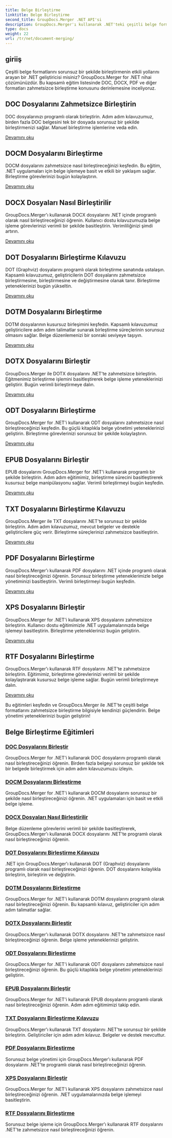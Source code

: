 ```yaml
---
title: Belge Birleştirme
linktitle: Belge Birleştirme
second_title: GroupDocs.Merger .NET API'si
description: GroupDocs.Merger'ı kullanarak .NET'teki çeşitli belge formatlarını zahmetsizce birleştirin. DOC, DOCX, PDF ve daha fazlasını sorunsuz bir şekilde birleştirin. Belge yönetiminizi bugün geliştirin!
type: docs
weight: 22
url: /tr/net/document-merging/
---
```

## giriiş

Çeşitli belge formatlarını sorunsuz bir şekilde birleştirmenin etkili yollarını arayan bir .NET geliştiricisi misiniz? GroupDocs.Merger for .NET nihai çözümünüzdür. Bu kapsamlı eğitim listesinde DOC, DOCX, PDF ve diğer formatları zahmetsizce birleştirme konusunu derinlemesine inceliyoruz.

## DOC Dosyalarını Zahmetsizce Birleştirin

DOC dosyalarınızı programlı olarak birleştirin. Adım adım kılavuzumuz, birden fazla DOC belgesini tek bir dosyada sorunsuz bir şekilde birleştirmenizi sağlar. Manuel birleştirme işlemlerine veda edin.

[Devamını oku](./merge-doc-files/)

## DOCM Dosyalarını Birleştirme

DOCM dosyalarını zahmetsizce nasıl birleştireceğinizi keşfedin. Bu eğitim, .NET uygulamaları için belge işlemeye basit ve etkili bir yaklaşım sağlar. Birleştirme görevlerinizi bugün kolaylaştırın.

[Devamını oku](./merging-docm-files/)

## DOCX Dosyaları Nasıl Birleştirilir

GroupDocs.Merger'ı kullanarak DOCX dosyalarını .NET içinde programlı olarak nasıl birleştireceğinizi öğrenin. Kullanıcı dostu kılavuzumuzla belge işleme görevlerinizi verimli bir şekilde basitleştirin. Verimliliğinizi şimdi artırın.

[Devamını oku](./how-to-merge-docx-files/)

## DOT Dosyalarını Birleştirme Kılavuzu

DOT (Graphviz) dosyalarını programlı olarak birleştirme sanatında ustalaşın. Kapsamlı kılavuzumuz, geliştiricilerin DOT dosyalarını zahmetsizce birleştirmesine, birleştirmesine ve değiştirmesine olanak tanır. Birleştirme yeteneklerinizi bugün yükseltin.

[Devamını oku](./guide-merging-dot-files/)

## DOTM Dosyalarını Birleştirme

DOTM dosyalarının kusursuz birleşimini keşfedin. Kapsamlı kılavuzumuz geliştiricilere adım adım talimatlar sunarak birleştirme süreçlerinin sorunsuz olmasını sağlar. Belge düzenlemenizi bir sonraki seviyeye taşıyın.

[Devamını oku](./merging-dotm-files/)

## DOTX Dosyalarını Birleştir

GroupDocs.Merger ile DOTX dosyalarını .NET'te zahmetsizce birleştirin. Eğitmenimiz birleştirme işlemini basitleştirerek belge işleme yeteneklerinizi geliştirir. Bugün verimli birleştirmeye dalın.

[Devamını oku](./merge-dotx-files/)

## ODT Dosyalarını Birleştirme

GroupDocs.Merger for .NET'i kullanarak ODT dosyalarını zahmetsizce nasıl birleştireceğinizi keşfedin. Bu güçlü kitaplıkla belge yönetimi yeteneklerinizi geliştirin. Birleştirme görevlerinizi sorunsuz bir şekilde kolaylaştırın.

[Devamını oku](./merging-odt-files/)

## EPUB Dosyalarını Birleştir

EPUB dosyalarını GroupDocs.Merger for .NET'i kullanarak programlı bir şekilde birleştirin. Adım adım eğitimimiz, birleştirme sürecini basitleştirerek kusursuz belge manipülasyonu sağlar. Verimli birleştirmeyi bugün keşfedin.

[Devamını oku](./merge-epub-files/)

## TXT Dosyalarını Birleştirme Kılavuzu

GroupDocs.Merger ile TXT dosyalarını .NET'te sorunsuz bir şekilde birleştirin. Adım adım kılavuzumuz, mevcut belgeler ve destekle geliştiricilere güç verir. Birleştirme süreçlerinizi zahmetsizce basitleştirin.

[Devamını oku](./guide-merging-txt-files/)

## PDF Dosyalarını Birleştirme

GroupDocs.Merger'ı kullanarak PDF dosyalarını .NET içinde programlı olarak nasıl birleştireceğinizi öğrenin. Sorunsuz birleştirme yeteneklerimizle belge yönetiminizi basitleştirin. Verimli birleştirmeyi bugün keşfedin.

[Devamını oku](./merging-pdf-files/)

## XPS Dosyalarını Birleştir

GroupDocs.Merger for .NET'i kullanarak XPS dosyalarını zahmetsizce birleştirin. Kullanıcı dostu eğitimimizle .NET uygulamalarınızda belge işlemeyi basitleştirin. Birleştirme yeteneklerinizi bugün geliştirin.

[Devamını oku](./merge-xps-files/)

## RTF Dosyalarını Birleştirme

GroupDocs.Merger'ı kullanarak RTF dosyalarını .NET'te zahmetsizce birleştirin. Eğitimimiz, birleştirme görevlerinizi verimli bir şekilde kolaylaştırarak kusursuz belge işleme sağlar. Bugün verimli birleştirmeye dalın.

[Devamını oku](./merging-rtf-files/)

Bu eğitimleri keşfedin ve GroupDocs.Merger ile .NET'te çeşitli belge formatlarını zahmetsizce birleştirme bilgisiyle kendinizi güçlendirin. Belge yönetimi yeteneklerinizi bugün geliştirin!
## Belge Birleştirme Eğitimleri
### [DOC Dosyalarını Birleştir](./merge-doc-files/)
GroupDocs.Merger for .NET'i kullanarak DOC dosyalarını programlı olarak nasıl birleştireceğinizi öğrenin. Birden fazla belgeyi sorunsuz bir şekilde tek bir belgede birleştirmek için adım adım kılavuzumuzu izleyin.
### [DOCM Dosyalarını Birleştirme](./merging-docm-files/)
GroupDocs.Merger for .NET'i kullanarak DOCM dosyalarını sorunsuz bir şekilde nasıl birleştireceğinizi öğrenin. .NET uygulamaları için basit ve etkili belge işleme.
### [DOCX Dosyaları Nasıl Birleştirilir](./how-to-merge-docx-files/)
Belge düzenleme görevlerini verimli bir şekilde basitleştirerek, GroupDocs.Merger'ı kullanarak DOCX dosyalarını .NET'te programlı olarak nasıl birleştireceğinizi öğrenin.
### [DOT Dosyalarını Birleştirme Kılavuzu](./guide-merging-dot-files/)
.NET için GroupDocs.Merger'ı kullanarak DOT (Graphviz) dosyalarını programlı olarak nasıl birleştireceğinizi öğrenin. DOT dosyalarını kolaylıkla birleştirin, birleştirin ve değiştirin.
### [DOTM Dosyalarını Birleştirme](./merging-dotm-files/)
GroupDocs.Merger for .NET'i kullanarak DOTM dosyalarını programlı olarak nasıl birleştireceğinizi öğrenin. Bu kapsamlı kılavuz, geliştiriciler için adım adım talimatlar sağlar.
### [DOTX Dosyalarını Birleştir](./merge-dotx-files/)
GroupDocs.Merger'ı kullanarak DOTX dosyalarını .NET'te zahmetsizce nasıl birleştireceğinizi öğrenin. Belge işleme yeteneklerinizi geliştirin.
### [ODT Dosyalarını Birleştirme](./merging-odt-files/)
GroupDocs.Merger for .NET'i kullanarak ODT dosyalarını zahmetsizce nasıl birleştireceğinizi öğrenin. Bu güçlü kitaplıkla belge yönetimi yeteneklerinizi geliştirin.
### [EPUB Dosyalarını Birleştir](./merge-epub-files/)
GroupDocs.Merger for .NET'i kullanarak EPUB dosyalarını programlı olarak nasıl birleştireceğinizi öğrenin. Adım adım eğitimimizi takip edin.
### [TXT Dosyalarını Birleştirme Kılavuzu](./guide-merging-txt-files/)
GroupDocs.Merger'ı kullanarak TXT dosyalarını .NET'te sorunsuz bir şekilde birleştirin. Geliştiriciler için adım adım kılavuz. Belgeler ve destek mevcuttur.
### [PDF Dosyalarını Birleştirme](./merging-pdf-files/)
Sorunsuz belge yönetimi için GroupDocs.Merger'ı kullanarak PDF dosyalarını .NET'te programlı olarak nasıl birleştireceğinizi öğrenin.
### [XPS Dosyalarını Birleştir](./merge-xps-files/)
GroupDocs.Merger for .NET'i kullanarak XPS dosyalarını zahmetsizce nasıl birleştireceğinizi öğrenin. .NET uygulamalarınızda belge işlemeyi basitleştirin.
### [RTF Dosyalarını Birleştirme](./merging-rtf-files/)
Sorunsuz belge işleme için GroupDocs.Merger'ı kullanarak RTF dosyalarını .NET'te zahmetsizce nasıl birleştireceğinizi öğrenin.